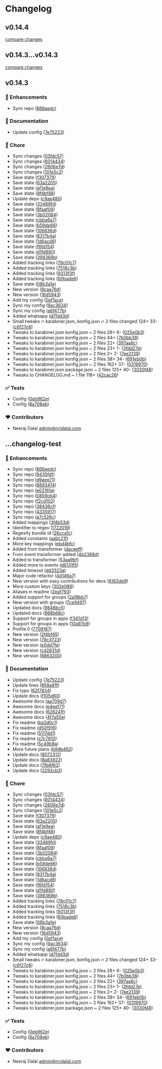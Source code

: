 # Changelog

## v0.14.4

[compare changes](https://github.com/nrjdalal/karabiner-human-config/compare/v0.14.3...v0.14.4)

## v0.14.3...v0.14.3

[compare changes](https://github.com/nrjdalal/karabiner-human-config/compare/v0.14.3...v0.14.3)

## v0.14.3

### 🚀 Enhancements

- Sync repo ([866aedc](https://github.com/nrjdalal/karabiner-human-config/commit/866aedc))

### 📖 Documentation

- Update config ([7e75223](https://github.com/nrjdalal/karabiner-human-config/commit/7e75223))

### 🏡 Chore

- Sync changes ([03fdc57](https://github.com/nrjdalal/karabiner-human-config/commit/03fdc57))
- Sync changes ([6014434](https://github.com/nrjdalal/karabiner-human-config/commit/6014434))
- Sync changes ([2606e7d](https://github.com/nrjdalal/karabiner-human-config/commit/2606e7d))
- Sync changes ([101e5c2](https://github.com/nrjdalal/karabiner-human-config/commit/101e5c2))
- Save state ([f307379](https://github.com/nrjdalal/karabiner-human-config/commit/f307379))
- Save state ([63a2205](https://github.com/nrjdalal/karabiner-human-config/commit/63a2205))
- Save state ([af1e9ea](https://github.com/nrjdalal/karabiner-human-config/commit/af1e9ea))
- Save state ([8f4bf88](https://github.com/nrjdalal/karabiner-human-config/commit/8f4bf88))
- Update deps ([c9ae480](https://github.com/nrjdalal/karabiner-human-config/commit/c9ae480))
- Save state ([33489fd](https://github.com/nrjdalal/karabiner-human-config/commit/33489fd))
- Save state ([8faaf09](https://github.com/nrjdalal/karabiner-human-config/commit/8faaf09))
- Save state ([3b02084](https://github.com/nrjdalal/karabiner-human-config/commit/3b02084))
- Save state ([cbba6a7](https://github.com/nrjdalal/karabiner-human-config/commit/cbba6a7))
- Save state ([b59de66](https://github.com/nrjdalal/karabiner-human-config/commit/b59de66))
- Save state ([106836d](https://github.com/nrjdalal/karabiner-human-config/commit/106836d))
- Save state ([8317b4a](https://github.com/nrjdalal/karabiner-human-config/commit/8317b4a))
- Save state ([1d6acd8](https://github.com/nrjdalal/karabiner-human-config/commit/1d6acd8))
- Save state ([f6fd154](https://github.com/nrjdalal/karabiner-human-config/commit/f6fd154))
- Save state ([d1fd890](https://github.com/nrjdalal/karabiner-human-config/commit/d1fd890))
- Save state ([398369b](https://github.com/nrjdalal/karabiner-human-config/commit/398369b))
- Added tracking links ([78c01c7](https://github.com/nrjdalal/karabiner-human-config/commit/78c01c7))
- Added tracking links ([7518c3b](https://github.com/nrjdalal/karabiner-human-config/commit/7518c3b))
- Added tracking links ([9313f3f](https://github.com/nrjdalal/karabiner-human-config/commit/9313f3f))
- Added tracking links ([60bade6](https://github.com/nrjdalal/karabiner-human-config/commit/60bade6))
- Save state ([08b3a1e](https://github.com/nrjdalal/karabiner-human-config/commit/08b3a1e))
- New version ([8caa76d](https://github.com/nrjdalal/karabiner-human-config/commit/8caa76d))
- New version ([16d5943](https://github.com/nrjdalal/karabiner-human-config/commit/16d5943))
- Add my config ([0af1ace](https://github.com/nrjdalal/karabiner-human-config/commit/0af1ace))
- Sync my config ([9ac3634](https://github.com/nrjdalal/karabiner-human-config/commit/9ac3634))
- Sync my config ([a6f477b](https://github.com/nrjdalal/karabiner-human-config/commit/a6f477b))
- Added whatsapp ([d7fdd3d](https://github.com/nrjdalal/karabiner-human-config/commit/d7fdd3d))
- Small tweaks 🔥 karabiner.json, konfig.json 🔥 2 files changed 124+ 33- ([c6f27c6](https://github.com/nrjdalal/karabiner-human-config/commit/c6f27c6))
- Tweaks to karabiner.json konfig.json ~ 2 files 28+ 6- ([025e0b3](https://github.com/nrjdalal/karabiner-human-config/commit/025e0b3))
- Tweaks to karabiner.json konfig.json ~ 2 files 44+ ([7b0bb38](https://github.com/nrjdalal/karabiner-human-config/commit/7b0bb38))
- Tweaks to karabiner.json konfig.json ~ 2 files 22+ ([397aa8c](https://github.com/nrjdalal/karabiner-human-config/commit/397aa8c))
- Tweaks to karabiner.json konfig.json ~ 2 files 23+ 1- ([3fdd27e](https://github.com/nrjdalal/karabiner-human-config/commit/3fdd27e))
- Tweaks to karabiner.json konfig.json ~ 2 files 2+ 2- ([7ee2139](https://github.com/nrjdalal/karabiner-human-config/commit/7ee2139))
- Tweaks to karabiner.json konfig.json ~ 2 files 38+ 34- ([691eb0b](https://github.com/nrjdalal/karabiner-human-config/commit/691eb0b))
- Tweaks to karabiner.json konfig.json ~ 2 files 162+ 37- ([0319970](https://github.com/nrjdalal/karabiner-human-config/commit/0319970))
- Tweaks to karabiner.json package.json ~ 2 files 125+ 40- ([3030f48](https://github.com/nrjdalal/karabiner-human-config/commit/3030f48))
- Tweaks to CHANGELOG.md ~ 1 file 118+ ([42cac26](https://github.com/nrjdalal/karabiner-human-config/commit/42cac26))

### ✅ Tests

- Config ([0eb962e](https://github.com/nrjdalal/karabiner-human-config/commit/0eb962e))
- Config ([8a708eb](https://github.com/nrjdalal/karabiner-human-config/commit/8a708eb))

### ❤️ Contributors

- Neeraj Dalal <admin@nrjdalal.com>

## ...changelog-test

### 🚀 Enhancements

- Sync repo ([866aedc](https://github.com/nrjdalal/karabiner-human-config/commit/866aedc))
- Sync repo ([9435fdf](https://github.com/nrjdalal/karabiner-human-config/commit/9435fdf))
- Sync repo ([d9aee71](https://github.com/nrjdalal/karabiner-human-config/commit/d9aee71))
- Sync repo ([8893414](https://github.com/nrjdalal/karabiner-human-config/commit/8893414))
- Sync repo ([e02161a](https://github.com/nrjdalal/karabiner-human-config/commit/e02161a))
- Sync repo ([0859cb4](https://github.com/nrjdalal/karabiner-human-config/commit/0859cb4))
- Sync repo ([f2cd102](https://github.com/nrjdalal/karabiner-human-config/commit/f2cd102))
- Sync repo ([38436cf](https://github.com/nrjdalal/karabiner-human-config/commit/38436cf))
- Sync repo ([4335917](https://github.com/nrjdalal/karabiner-human-config/commit/4335917))
- Sync repo ([a7c526c](https://github.com/nrjdalal/karabiner-human-config/commit/a7c526c))
- Added mappings ([3f4b53d](https://github.com/nrjdalal/karabiner-human-config/commit/3f4b53d))
- Identifier to regex ([1722019](https://github.com/nrjdalal/karabiner-human-config/commit/1722019))
- Regexify bundle id ([26cca1c](https://github.com/nrjdalal/karabiner-human-config/commit/26cca1c))
- Added constants ([aabc21f](https://github.com/nrjdalal/karabiner-human-config/commit/aabc21f))
- More key mappings ([ebd4bfc](https://github.com/nrjdalal/karabiner-human-config/commit/ebd4bfc))
- Added from transformer ([daceeff](https://github.com/nrjdalal/karabiner-human-config/commit/daceeff))
- From event transformer added ([4b2368d](https://github.com/nrjdalal/karabiner-human-config/commit/4b2368d))
- Added to transformer ([53aa9bf](https://github.com/nrjdalal/karabiner-human-config/commit/53aa9bf))
- Added more to events ([d6131f5](https://github.com/nrjdalal/karabiner-human-config/commit/d6131f5))
- Added timeout ([dd3323a](https://github.com/nrjdalal/karabiner-human-config/commit/dd3323a))
- Major code refactor ([4d146a7](https://github.com/nrjdalal/karabiner-human-config/commit/4d146a7))
- New version with easy contributions for devs ([8163de9](https://github.com/nrjdalal/karabiner-human-config/commit/8163de9))
- More custom keys ([302e086](https://github.com/nrjdalal/karabiner-human-config/commit/302e086))
- Aliases in readme ([2eaf793](https://github.com/nrjdalal/karabiner-human-config/commit/2eaf793))
- Added support for groups ([2a18bb7](https://github.com/nrjdalal/karabiner-human-config/commit/2a18bb7))
- New version with groups ([7ce9497](https://github.com/nrjdalal/karabiner-human-config/commit/7ce9497))
- Updated docs ([9846bc5](https://github.com/nrjdalal/karabiner-human-config/commit/9846bc5))
- Updated docs ([968b68c](https://github.com/nrjdalal/karabiner-human-config/commit/968b68c))
- Support for groups in apps ([f341d13](https://github.com/nrjdalal/karabiner-human-config/commit/f341d13))
- Support for groups in apps ([10a97b9](https://github.com/nrjdalal/karabiner-human-config/commit/10a97b9))
- Profile 0 ([7709187](https://github.com/nrjdalal/karabiner-human-config/commit/7709187))
- New version ([2f4bf45](https://github.com/nrjdalal/karabiner-human-config/commit/2f4bf45))
- New version ([79c3723](https://github.com/nrjdalal/karabiner-human-config/commit/79c3723))
- New version ([e0dd7fe](https://github.com/nrjdalal/karabiner-human-config/commit/e0dd7fe))
- New version ([cd2831d](https://github.com/nrjdalal/karabiner-human-config/commit/cd2831d))
- New version ([6863200](https://github.com/nrjdalal/karabiner-human-config/commit/6863200))

### 📖 Documentation

- Update config ([7e75223](https://github.com/nrjdalal/karabiner-human-config/commit/7e75223))
- Update lines ([858a81f](https://github.com/nrjdalal/karabiner-human-config/commit/858a81f))
- Fix typo ([62f7834](https://github.com/nrjdalal/karabiner-human-config/commit/62f7834))
- Update docs ([f105d60](https://github.com/nrjdalal/karabiner-human-config/commit/f105d60))
- Awesome docs ([aa709d7](https://github.com/nrjdalal/karabiner-human-config/commit/aa709d7))
- Awesome docs ([e4eef71](https://github.com/nrjdalal/karabiner-human-config/commit/e4eef71))
- Awesome docs ([626241f](https://github.com/nrjdalal/karabiner-human-config/commit/626241f))
- Awesome docs ([4f7a55e](https://github.com/nrjdalal/karabiner-human-config/commit/4f7a55e))
- Fix readme ([ba3d0c1](https://github.com/nrjdalal/karabiner-human-config/commit/ba3d0c1))
- Fix readme ([d50f916](https://github.com/nrjdalal/karabiner-human-config/commit/d50f916))
- Fix readme ([5117dd1](https://github.com/nrjdalal/karabiner-human-config/commit/5117dd1))
- Fix readme ([c7c7610](https://github.com/nrjdalal/karabiner-human-config/commit/c7c7610))
- Fix readme ([5c49b8a](https://github.com/nrjdalal/karabiner-human-config/commit/5c49b8a))
- More future plans ([b94b462](https://github.com/nrjdalal/karabiner-human-config/commit/b94b462))
- Update docs ([8072312](https://github.com/nrjdalal/karabiner-human-config/commit/8072312))
- Update docs ([8a83922](https://github.com/nrjdalal/karabiner-human-config/commit/8a83922))
- Update docs ([7fb8f63](https://github.com/nrjdalal/karabiner-human-config/commit/7fb8f63))
- Update docs ([2292cb3](https://github.com/nrjdalal/karabiner-human-config/commit/2292cb3))

### 🏡 Chore

- Sync changes ([03fdc57](https://github.com/nrjdalal/karabiner-human-config/commit/03fdc57))
- Sync changes ([6014434](https://github.com/nrjdalal/karabiner-human-config/commit/6014434))
- Sync changes ([2606e7d](https://github.com/nrjdalal/karabiner-human-config/commit/2606e7d))
- Sync changes ([101e5c2](https://github.com/nrjdalal/karabiner-human-config/commit/101e5c2))
- Save state ([f307379](https://github.com/nrjdalal/karabiner-human-config/commit/f307379))
- Save state ([63a2205](https://github.com/nrjdalal/karabiner-human-config/commit/63a2205))
- Save state ([af1e9ea](https://github.com/nrjdalal/karabiner-human-config/commit/af1e9ea))
- Save state ([8f4bf88](https://github.com/nrjdalal/karabiner-human-config/commit/8f4bf88))
- Update deps ([c9ae480](https://github.com/nrjdalal/karabiner-human-config/commit/c9ae480))
- Save state ([33489fd](https://github.com/nrjdalal/karabiner-human-config/commit/33489fd))
- Save state ([8faaf09](https://github.com/nrjdalal/karabiner-human-config/commit/8faaf09))
- Save state ([3b02084](https://github.com/nrjdalal/karabiner-human-config/commit/3b02084))
- Save state ([cbba6a7](https://github.com/nrjdalal/karabiner-human-config/commit/cbba6a7))
- Save state ([b59de66](https://github.com/nrjdalal/karabiner-human-config/commit/b59de66))
- Save state ([106836d](https://github.com/nrjdalal/karabiner-human-config/commit/106836d))
- Save state ([8317b4a](https://github.com/nrjdalal/karabiner-human-config/commit/8317b4a))
- Save state ([1d6acd8](https://github.com/nrjdalal/karabiner-human-config/commit/1d6acd8))
- Save state ([f6fd154](https://github.com/nrjdalal/karabiner-human-config/commit/f6fd154))
- Save state ([d1fd890](https://github.com/nrjdalal/karabiner-human-config/commit/d1fd890))
- Save state ([398369b](https://github.com/nrjdalal/karabiner-human-config/commit/398369b))
- Added tracking links ([78c01c7](https://github.com/nrjdalal/karabiner-human-config/commit/78c01c7))
- Added tracking links ([7518c3b](https://github.com/nrjdalal/karabiner-human-config/commit/7518c3b))
- Added tracking links ([9313f3f](https://github.com/nrjdalal/karabiner-human-config/commit/9313f3f))
- Added tracking links ([60bade6](https://github.com/nrjdalal/karabiner-human-config/commit/60bade6))
- Save state ([08b3a1e](https://github.com/nrjdalal/karabiner-human-config/commit/08b3a1e))
- New version ([8caa76d](https://github.com/nrjdalal/karabiner-human-config/commit/8caa76d))
- New version ([16d5943](https://github.com/nrjdalal/karabiner-human-config/commit/16d5943))
- Add my config ([0af1ace](https://github.com/nrjdalal/karabiner-human-config/commit/0af1ace))
- Sync my config ([9ac3634](https://github.com/nrjdalal/karabiner-human-config/commit/9ac3634))
- Sync my config ([a6f477b](https://github.com/nrjdalal/karabiner-human-config/commit/a6f477b))
- Added whatsapp ([d7fdd3d](https://github.com/nrjdalal/karabiner-human-config/commit/d7fdd3d))
- Small tweaks 🔥 karabiner.json, konfig.json 🔥 2 files changed 124+ 33- ([c6f27c6](https://github.com/nrjdalal/karabiner-human-config/commit/c6f27c6))
- Tweaks to karabiner.json konfig.json ~ 2 files 28+ 6- ([025e0b3](https://github.com/nrjdalal/karabiner-human-config/commit/025e0b3))
- Tweaks to karabiner.json konfig.json ~ 2 files 44+ ([7b0bb38](https://github.com/nrjdalal/karabiner-human-config/commit/7b0bb38))
- Tweaks to karabiner.json konfig.json ~ 2 files 22+ ([397aa8c](https://github.com/nrjdalal/karabiner-human-config/commit/397aa8c))
- Tweaks to karabiner.json konfig.json ~ 2 files 23+ 1- ([3fdd27e](https://github.com/nrjdalal/karabiner-human-config/commit/3fdd27e))
- Tweaks to karabiner.json konfig.json ~ 2 files 2+ 2- ([7ee2139](https://github.com/nrjdalal/karabiner-human-config/commit/7ee2139))
- Tweaks to karabiner.json konfig.json ~ 2 files 38+ 34- ([691eb0b](https://github.com/nrjdalal/karabiner-human-config/commit/691eb0b))
- Tweaks to karabiner.json konfig.json ~ 2 files 162+ 37- ([0319970](https://github.com/nrjdalal/karabiner-human-config/commit/0319970))
- Tweaks to karabiner.json package.json ~ 2 files 125+ 40- ([3030f48](https://github.com/nrjdalal/karabiner-human-config/commit/3030f48))

### ✅ Tests

- Config ([0eb962e](https://github.com/nrjdalal/karabiner-human-config/commit/0eb962e))
- Config ([8a708eb](https://github.com/nrjdalal/karabiner-human-config/commit/8a708eb))

### ❤️ Contributors

- Neeraj Dalal <admin@nrjdalal.com>

